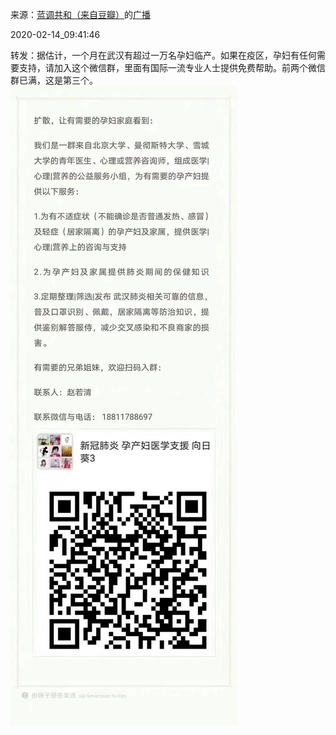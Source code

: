 来源：[蓝调共和（来自豆瓣）](https://www.douban.com/people/blueskd/)的[广播](https://www.douban.com/people/blueskd/status/2809904712/)


2020-02-14_09:41:46


转发：据估计，一个月在武汉有超过一万名孕妇临产。如果在疫区，孕妇有任何需要支持，请加入这个微信群，里面有国际一流专业人士提供免费帮助。前两个微信群已满，这是第三个。
![](./pic/2020-02-14_09:41:46-蓝调共和的广播1.jpg)  

